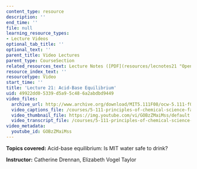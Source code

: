 ```yaml
---
content_type: resource
description: ''
end_time: ''
file: null
learning_resource_types:
- Lecture Videos
optional_tab_title: ''
optional_text: ''
parent_title: Video Lectures
parent_type: CourseSection
related_resources_text: Lecture Notes ([PDF](resources/lecnotes21 "Open in a new window."))
resource_index_text: ''
resourcetype: Video
start_time: ''
title: 'Lecture 21: Acid-Base Equilibrium'
uid: 49922dd0-5339-d5a9-5c48-6a2abdbd9449
video_files:
  archive_url: http://www.archive.org/download/MIT5.111F08/ocw-5.111-f08-lec21_300k.mp4
  video_captions_file: /courses/5-111-principles-of-chemical-science-fall-2008/a9b9eb45c01c5a16a7921f726a7d6b84_GOBzZMaiMss.vtt
  video_thumbnail_file: https://img.youtube.com/vi/GOBzZMaiMss/default.jpg
  video_transcript_file: /courses/5-111-principles-of-chemical-science-fall-2008/b2bc5c064fab2eea632c17b666a95a07_GOBzZMaiMss.pdf
video_metadata:
  youtube_id: GOBzZMaiMss
---
```


**Topics covered:** Acid-base equilibrium: Is MIT water safe to drink?

**Instructor:** Catherine Drennan, Elizabeth Vogel Taylor
